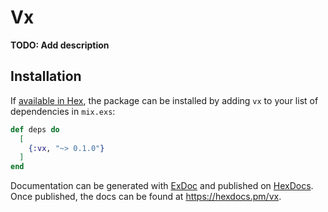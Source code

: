 # Vx

**TODO: Add description**

## Installation

If [available in Hex](https://hex.pm/docs/publish), the package can be installed
by adding `vx` to your list of dependencies in `mix.exs`:

```elixir
def deps do
  [
    {:vx, "~> 0.1.0"}
  ]
end
```

Documentation can be generated with [ExDoc](https://github.com/elixir-lang/ex_doc)
and published on [HexDocs](https://hexdocs.pm). Once published, the docs can
be found at <https://hexdocs.pm/vx>.

